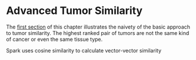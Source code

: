 # Advanced Tumor Similarity
  The [first section](/README.md) of this chapter illustrates the naivety of the basic approach to tumor similarity.  The highest ranked pair of tumors are not the same kind of cancer or even the same tissue type.  
  
  Spark uses cosine similarity to calculate vector-vector similarity